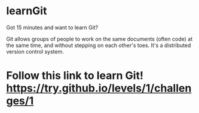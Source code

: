 # learnGit
Got 15 minutes and want to learn Git?

Git allows groups of people to work on the same documents (often code) at the same time, and without stepping on each other's toes. It's a distributed version control system.

# Follow this link to learn Git! https://try.github.io/levels/1/challenges/1
